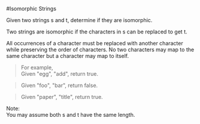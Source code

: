 #Isomorphic Strings  

Given two strings s and t, determine if they are isomorphic.  

Two strings are isomorphic if the characters in s can be replaced to get t.  

All occurrences of a character must be replaced with another character while preserving the order of characters. No two characters may map to the same character but a character may map to itself.  

>For example,  
>Given "egg", "add", return true.  

>Given "foo", "bar", return false.  

>Given "paper", "title", return true.  

Note:  
You may assume both s and t have the same length.  
